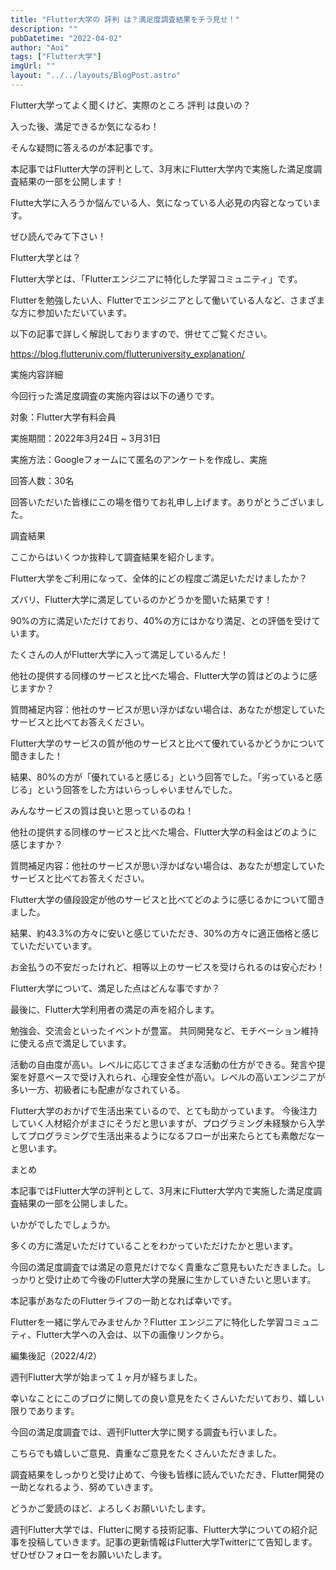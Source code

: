 ```yaml
---
title: "Flutter大学の 評判 は？満足度調査結果をチラ見せ！"
description: ""
pubDatetime: "2022-04-02"
author: "Aoi"
tags: ["Flutter大学"]
imgUrl: ""
layout: "../../layouts/BlogPost.astro"
---
```




Flutter大学ってよく聞くけど、実際のところ 評判 は良いの？





入った後、満足できるか気になるわ！




そんな疑問に答えるのが本記事です。



本記事ではFlutter大学の評判として、3月末にFlutter大学内で実施した満足度調査結果の一部を公開します！



Flutte大学に入ろうか悩んでいる人、気になっている人必見の内容となっています。



ぜひ読んでみて下さい！



Flutter大学とは？







Flutter大学とは、「Flutterエンジニアに特化した学習コミュニティ」です。



Flutterを勉強したい人、Flutterでエンジニアとして働いている人など、さまざまな方に参加いただいています。



以下の記事で詳しく解説しておりますので、併せてご覧ください。




https://blog.flutteruniv.com/flutteruniversity_explanation/




実施内容詳細







今回行った満足度調査の実施内容は以下の通りです。




対象：Flutter大学有料会員



実施期間：2022年3月24日 ~ 3月31日



実施方法：Googleフォームにて匿名のアンケートを作成し、実施



回答人数：30名




回答いただいた皆様にこの場を借りてお礼申し上げます。ありがとうございました。



調査結果







ここからはいくつか抜粋して調査結果を紹介します。



Flutter大学をご利用になって、全体的にどの程度ご満足いただけましたか？







ズバリ、Flutter大学に満足しているのかどうかを聞いた結果です！



90%の方に満足いただけており、40%の方にはかなり満足、との評価を受けています。




たくさんの人がFlutter大学に入って満足しているんだ！




他社の提供する同様のサービスと比べた場合、Flutter大学の質はどのように感じますか？



質問補足内容：他社のサービスが思い浮かばない場合は、あなたが想定していたサービスと比べてお答えください。







Flutter大学のサービスの質が他のサービスと比べて優れているかどうかについて聞きました！



結果、80%の方が「優れていると感じる」という回答でした。「劣っていると感じる」という回答をした方はいらっしゃいませんでした。




みんなサービスの質は良いと思っているのね！




他社の提供する同様のサービスと比べた場合、Flutter大学の料金はどのように感じますか？



質問補足内容：他社のサービスが思い浮かばない場合は、あなたが想定していたサービスと比べてお答えください。







Flutter大学の値段設定が他のサービスと比べてどのように感じるかについて聞きました。



結果、約43.3%の方々に安いと感じていただき、30%の方々に適正価格と感じていただいています。




お金払うの不安だったけれど、相等以上のサービスを受けられるのは安心だわ！




Flutter大学について、満足した点はどんな事ですか？



最後に、Flutter大学利用者の満足の声を紹介します。




勉強会、交流会といったイベントが豊富。 共同開発など、モチベーション維持に使える点で満足しています。





活動の自由度が高い。レベルに応じてさまざまな活動の仕方ができる。発言や提案を好意ベースで受け入れられ、心理安全性が高い。レベルの高いエンジニアが多い一方、初級者にも配慮がなされている。





Flutter大学のおかげで生活出来ているので、とても助かっています。 今後注力していく人材紹介がまさにそうだと思いますが、プログラミング未経験から入学してプログラミングで生活出来るようになるフローが出来たらとても素敵だなーと思います。




まとめ







本記事ではFlutter大学の評判として、3月末にFlutter大学内で実施した満足度調査結果の一部を公開しました。



いかがでしたでしょうか。



多くの方に満足いただけていることをわかっていただけたかと思います。



今回の満足度調査では満足の意見だけでなく貴重なご意見もいただきました。しっかりと受け止めて今後のFlutter大学の発展に生かしていきたいと思います。



本記事があなたのFlutterライフの一助となれば幸いです。




Flutterを一緒に学んでみませんか？Flutter エンジニアに特化した学習コミュニティ、Flutter大学への入会は、以下の画像リンクから。










編集後記（2022/4/2）




週刊Flutter大学が始まって１ヶ月が経ちました。



幸いなことにこのブログに関しての良い意見をたくさんいただいており、嬉しい限りであります。



今回の満足度調査では、週刊Flutter大学に関する調査も行いました。



こちらでも嬉しいご意見、貴重なご意見をたくさんいただきました。



調査結果をしっかりと受け止めて、今後も皆様に読んでいただき、Flutter開発の一助となれるよう、努めていきます。



どうかご愛読のほど、よろしくお願いいたします。





週刊Flutter大学では、Flutterに関する技術記事、Flutter大学についての紹介記事を投稿していきます。記事の更新情報はFlutter大学Twitterにて告知します。ぜひぜひフォローをお願いいたします。

